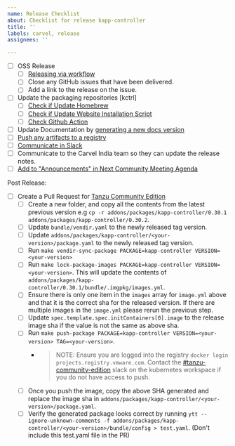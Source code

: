 ```yaml
---
name: Release Checklist
about: Checklist for release kapp-controller
title: ''
labels: carvel, release
assignees: ''

---
```


- [ ] OSS Release
    - [ ] [Releasing via workflow](https://github.com/vmware-tanzu/carvel-kapp-controller/blob/develop/docs/dev.md#release)
    - [ ] Close any GitHub issues that have been delivered.
    - [ ] Add a link to the release on the issue.
- [ ] Update the packaging repositories [kctrl]
    - [ ] [Check if Update Homebrew](https://hackmd.io/uVpvITUuR4Cbwzkzb7MEpQ?view#Update-Homebrew)
    - [ ] [Check if Update Website Installation Script](https://hackmd.io/uVpvITUuR4Cbwzkzb7MEpQ?view#Update-Website-Installation-Script)
    - [ ] [Check Github Action](https://hackmd.io/uVpvITUuR4Cbwzkzb7MEpQ?view#Update-Github-Action)
- [ ] Update Documentation by [generating a new docs version](#Generate-new-docs-version)
- [ ] [Push any artifacts to a registry](https://hackmd.io/uVpvITUuR4Cbwzkzb7MEpQ?view#Push-OCI-Images-to-Registry)
- [ ] [Communicate in Slack](https://hackmd.io/uVpvITUuR4Cbwzkzb7MEpQ?view#Communicate-in-Slack)
- [ ] Communicate to the Carvel India team so they can update the release notes.
- [ ] [Add to "Announcements" in Next Community Meeting Agenda](https://hackmd.io/uVpvITUuR4Cbwzkzb7MEpQ?view#Announce-in-community-meeting)

Post Release:
- [ ] Create a Pull Request for [Tanzu Community Edition](https://github.com/vmware-tanzu/community-edition)
    - [ ] Create a new folder, and copy all the contents from the latest previous version e.g `cp -r addons/packages/kapp-controller/0.30.1 addons/packages/kapp-controller/0.30.2`.
    - [ ] Update `bundle/vendir.yaml` to the newly released tag version.
    - [ ] Update `addons/packages/kapp-controller/<your-version>/package.yaml` to the newly released tag version.
    - [ ] Run `make vendir-sync-package PACKAGE=kapp-controller VERSION=<your-version>`
    - [ ] Run `make lock-package-images PACKAGE=kapp-controller VERSION=<your-version>`. This will update the contents of `addons/packages/kapp-controller/0.30.1/bundle/.imgpkg/images.yml`.
    - [ ] Ensure there is only one item in the `images` array for `image.yml` above and that it is the correct sha for the released version. If there are multiple images in the `image.yml` please rerun the previous step.
    - [ ] Update `spec.template.spec.initContainers[0].image` to the release image sha if the value is not the same as above sha.
    - [ ] Run `make push-package PACKAGE=kapp-controller VERSION=<your-version> TAG=<your-version>`.
         - > NOTE: Ensure you are logged into the registry `docker login projects.registry.vmware.com`. Contact the [#tanzu-community-edition](https://kubernetes.slack.com/archives/C02GY94A8KT) slack on the kubernetes workspace if you do not have access to push.
    - [ ] Once you push the image, copy the above SHA generated and replace the image sha in `addons/packages/kapp-controller/<your-version>/package.yaml`.
    - [ ] Verify the generated package looks correct by running `ytt --ignore-unknown-comments -f addons/packages/kapp-controller/<your-version>/bundle/config > test.yaml`. (Don't include this test.yaml file in the PR)

